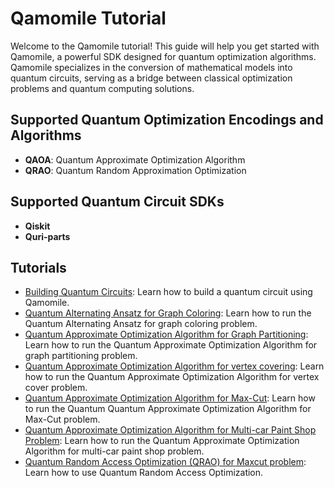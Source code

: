# Qamomile Tutorial

Welcome to the Qamomile tutorial! This guide will help you get started with Qamomile, a powerful SDK designed for quantum optimization algorithms. Qamomile specializes in the conversion of mathematical models into quantum circuits, serving as a bridge between classical optimization problems and quantum computing solutions.

## Supported Quantum Optimization Encodings and Algorithms

- **QAOA**: Quantum Approximate Optimization Algorithm
- **QRAO**: Quantum Random Approximation Optimization


## Supported Quantum Circuit SDKs

- **Qiskit**
- **Quri-parts**



## Tutorials

- [Building Quantum Circuits](building_quantum_circuits.ipynb): Learn how to build a quantum circuit using Qamomile.
- [Quantum Alternating Ansatz for Graph Coloring](alternating_ansatz_graph_coloring.ipynb): Learn how to run the Quantum Alternating Ansatz for graph coloring problem.
- [Quantum Approximate Optimization Algorithm for Graph Partitioning](graph_partition.ipynb): Learn how to run the Quantum Approximate Optimization Algorithm for graph partitioning problem.
- [Quantum Approximate Optimization Algorithm for vertex covering](vertex_cover.ipynb): Learn how to run the Quantum Approximate Optimization Algorithm for vertex cover problem.
- [Quantum Approximate Optimization Algorithm for Max-Cut](maxcut.ipynb): Learn how to run the Quantum Quantum Approximate Optimization Algorithm for Max-Cut problem.
- [Quantum Approximate Optimization Algorithm for Multi-car Paint Shop Problem](multi_car_paint.ipynb): Learn how to run the Quantum Approximate Optimization Algorithm for multi-car paint shop problem.
- [Quantum Random Access Optimization (QRAO) for Maxcut problem](qrao_tutorial.ipynb): Learn how to use Quantum Random Access Optimization.

